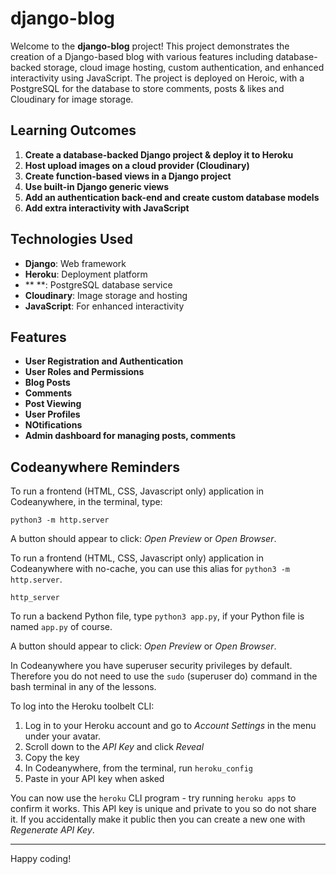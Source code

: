 # django-blog

Welcome to the **django-blog** project! This project demonstrates the creation of a Django-based blog with various features including database-backed storage, cloud image hosting, custom authentication, and enhanced interactivity using JavaScript. The project is deployed on Heroic, with a PostgreSQL for the database to store comments, posts & likes and Cloudinary for image storage.

## Learning Outcomes

1. **Create a database-backed Django project & deploy it to Heroku**
2. **Host upload images on a cloud provider (Cloudinary)**
3. **Create function-based views in a Django project**
4. **Use built-in Django generic views**
5. **Add an authentication back-end and create custom database models**
6. **Add extra interactivity with JavaScript**

## Technologies Used

- **Django**: Web framework
- **Heroku**: Deployment platform
- ** **: PostgreSQL database service
- **Cloudinary**: Image storage and hosting
- **JavaScript**: For enhanced interactivity

## Features

- **User Registration and Authentication**
- **User Roles and Permissions**
- **Blog Posts**
- **Comments**
- **Post Viewing**
- **User Profiles**
- **NOtifications**
- **Admin dashboard for managing posts, comments**


## Codeanywhere Reminders

To run a frontend (HTML, CSS, Javascript only) application in Codeanywhere, in the terminal, type:

`python3 -m http.server`

A button should appear to click: _Open Preview_ or _Open Browser_.

To run a frontend (HTML, CSS, Javascript only) application in Codeanywhere with no-cache, you can use this alias for `python3 -m http.server`.

`http_server`

To run a backend Python file, type `python3 app.py`, if your Python file is named `app.py` of course.

A button should appear to click: _Open Preview_ or _Open Browser_.

In Codeanywhere you have superuser security privileges by default. Therefore you do not need to use the `sudo` (superuser do) command in the bash terminal in any of the lessons.

To log into the Heroku toolbelt CLI:

1. Log in to your Heroku account and go to _Account Settings_ in the menu under your avatar.
2. Scroll down to the _API Key_ and click _Reveal_
3. Copy the key
4. In Codeanywhere, from the terminal, run `heroku_config`
5. Paste in your API key when asked

You can now use the `heroku` CLI program - try running `heroku apps` to confirm it works. This API key is unique and private to you so do not share it. If you accidentally make it public then you can create a new one with _Regenerate API Key_.

---

Happy coding!
